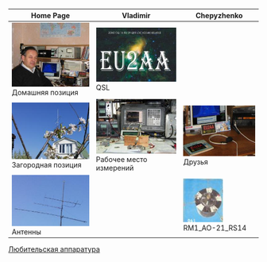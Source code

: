| Home Page | Vladimir | Chepyzhenko |
| ------------- | ------------- | ------------- |
| ![Home position](photo/21.jpg) Домашняя позиция | ![QSL](photo/22.jpg) QSL |  |
| ![Field position](photo/24.jpg) Загородная позиция | ![Working and Measuring Area](photo/25.jpg) Рабочее место измерений | ![Friends](photo/26.jpg) Друзья  |
| ![Antennas](photo/27.jpg) Антенны |  |[![RM1_AO-21_RS14](photo/28.jpg)](http://eu2aa.qrz.ru) RM1_AO-21_RS14 |

[Любительская аппаратура](AmRig/README.md)
